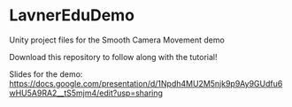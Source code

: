 # LavnerEduDemo
Unity project files for the Smooth Camera Movement demo

Download this repository to follow along with the tutorial!

Slides for the demo: https://docs.google.com/presentation/d/1Npdh4MU2M5njk9p9Ay9GUdfu6wHU5A9RA2__tS5mjm4/edit?usp=sharing
